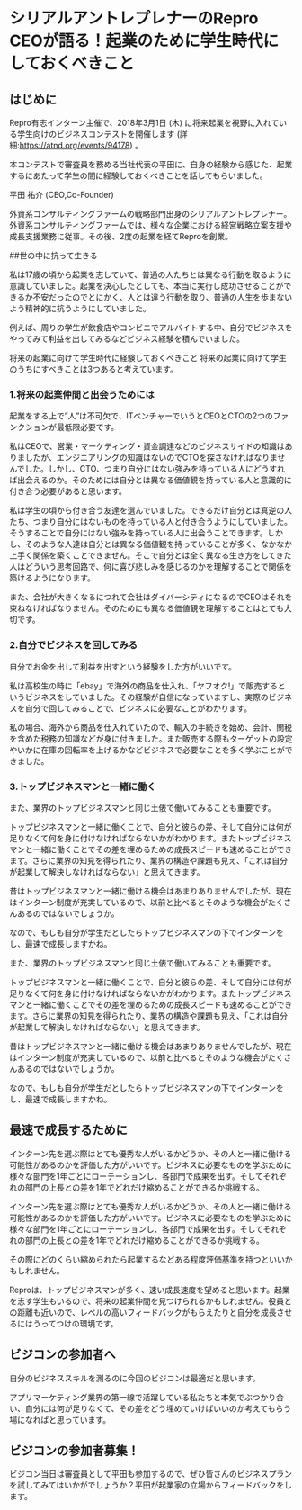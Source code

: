 # シリアルアントレプレナーのRepro CEOが語る！起業のために学生時代にしておくべきこと

## はじめに

Repro有志インターン主催で、2018年3月1日 (木) に将来起業を視野に入れている学生向けのビジネスコンテストを開催します (詳細:https://atnd.org/events/94178) 。

本コンテストで審査員を務める当社代表の平田に、自身の経験から感じた、起業するにあたって学生の間に経験しておくべきことを話してもらいました。

平田 祐介 (CEO,Co-Founder)

外資系コンサルティングファームの戦略部門出身のシリアルアントレプレナー。外資系コンサルティングファームでは、様々な企業における経営戦略立案支援や成長支援業務に従事。その後、2度の起業を経てReproを創業。

##世の中に抗って生きる

私は17歳の頃から起業を志していて、普通の人たちとは異なる行動を取るように意識していました。起業を決心したとしても、本当に実行し成功させることができるか不安だったのでとにかく、人とは違う行動を取り、普通の人生を歩まないよう精神的に抗うようにしていました。

例えば、周りの学生が飲食店やコンビニでアルバイトする中、自分でビジネスをやってみて利益を出してみるなどビジネス経験を積んでいました。

将来の起業に向けて学生時代に経験しておくべきこと
将来の起業に向けて学生のうちにすべきことは3つあると考えています。

### 1.将来の起業仲間と出会うためには

起業をする上で”人”は不可欠で、ITベンチャーでいうとCEOとCTOの2つのファンクションが最低限必要です。

私はCEOで、営業・マーケティング・資金調達などのビジネスサイドの知識はありましたが、エンジニアリングの知識はないのでCTOを探さなければなりませんでした。しかし、CTO、つまり自分にはない強みを持っている人にどうすれば出会えるのか。そのためには自分とは異なる価値観を持っている人と意識的に付き合う必要があると思います。

私は学生の頃から付き合う友達を選んでいました。できるだけ自分とは真逆の人たち、つまり自分にはないものを持っている人と付き合うようにしていました。そうすることで自分にはない強みを持っている人に出会うことできます。しかし、そのような人達は自分とは異なる価値観を持っていることが多く、なかなか上手く関係を築くことできません。そこで自分とは全く異なる生き方をしてきた人はどういう思考回路で、何に喜び悲しみを感じるのかを理解することで関係を築けるようになります。

また、会社が大きくなるにつれて会社はダイバーシティになるのでCEOはそれを束ねなければなりません。そのためにも異なる価値観を理解することはとても大切です。

### 2.自分でビジネスを回してみる
自分でお金を出して利益を出すという経験をした方がいいです。

私は高校生の時に「ebay」で海外の商品を仕入れ、「ヤフオク!」で販売するというビジネスをしていました。その経験が自信になっていますし、実際のビジネスを自分で回してみることで、ビジネスに必要なことがわかります。

私の場合、海外から商品を仕入れていたので、輸入の手続きを始め、会計、関税を含めた税務の知識などが身に付きました。また販売する際もターゲットの設定やいかに在庫の回転率を上げるかなどビジネスで必要なことを多く学ぶことができました。

### 3.トップビジネスマンと一緒に働く

また、業界のトップビジネスマンと同じ土俵で働いてみることも重要です。

トップビジネスマンと一緒に働くことで、自分と彼らの差、そして自分には何が足りなくて何を身に付けなければならないかがわかります。またトップビジネスマンと一緒に働くことでその差を埋めるための成長スピードも速めることができます。さらに業界の知見を得られたり、業界の構造や課題も見え、「これは自分が起業して解決しなければならない」と思えてきます。

昔はトップビジネスマンと一緒に働ける機会はあまりありませんでしたが、現在はインターン制度が充実しているので、以前と比べるとそのような機会がたくさんあるのではないでしょうか。

なので、もしも自分が学生だとしたらトップビジネスマンの下でインターンをし、最速で成長しますかね。

また、業界のトップビジネスマンと同じ土俵で働いてみることも重要です。

トップビジネスマンと一緒に働くことで、自分と彼らの差、そして自分には何が足りなくて何を身に付けなければならないかがわかります。またトップビジネスマンと一緒に働くことでその差を埋めるための成長スピードも速めることができます。さらに業界の知見を得られたり、業界の構造や課題も見え、「これは自分が起業して解決しなければならない」と思えてきます。

昔はトップビジネスマンと一緒に働ける機会はあまりありませんでしたが、現在はインターン制度が充実しているので、以前と比べるとそのような機会がたくさんあるのではないでしょうか。

なので、もしも自分が学生だとしたらトップビジネスマンの下でインターンをし、最速で成長しますかね。


## 最速で成長するために
インターン先を選ぶ際はとても優秀な人がいるかどうか、その人と一緒に働ける可能性があるのかを評価した方がいいです。ビジネスに必要なものを学ぶために様々な部門を1年ごとにローテーションし、各部門で成果を出す。そしてそれぞれの部門の上長との差を1年でどれだけ縮めることができるか挑戦する。


インターン先を選ぶ際はとても優秀な人がいるかどうか、その人と一緒に働ける可能性があるのかを評価した方がいいです。ビジネスに必要なものを学ぶために様々な部門を1年ごとにローテーションし、各部門で成果を出す。そしてそれぞれの部門の上長との差を1年でどれだけ縮めることができるか挑戦する。

その際にどのくらい縮められたら起業するなどある程度評価基準を持つといいかもしれません。

Reproは、トップビジネスマンが多く、速い成長速度を望めると思います。起業を志す学生もいるので、将来の起業仲間を見つけられるかもしれません。役員との距離も近いので、レベルの高いフィードバックがもらえたりと自分を成長させるにはうってつけの環境です。

## ビジコンの参加者へ
自分のビジネススキルを測るのに今回のビジコンは最適だと思います。

アプリマーケティング業界の第一線で活躍している私たちと本気でぶつかり合い、自分には何が足りなくて、その差をどう埋めていけばいいのか考えてもらう場になればと思っています。

## ビジコンの参加者募集！
ビジコン当日は審査員として平田も参加するので、ぜひ皆さんのビジネスプランを試してみてはいかがでしょうか？平田が起業家の立場からフィードバックをします。

